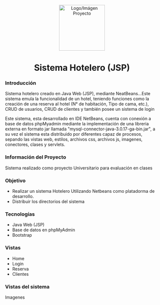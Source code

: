 <!DOCTYPE html>
<html lang="en">
<head>
	<meta charset="UTF-8">
</head>
<body>
	<p align="center"><img src="" alt="Logo/Imágen Proyecto" width="150px" height="150px"></p>
	<h1 align="center">Sistema Hotelero (JSP)</h1>
	<h3>Introducción</h3>
  <p>Sistema hotelero creado en Java Web (JSP), mediante NeatBeans...Este sistema emula la funcionalidad de un hotel, teniendo funciones como la creación de una reserva al hotel (N° de habitación, Tipo de cama, etc.), CRUD de usuarios, CRUD de clientes y también posee un sistema de login</p>
  <p>Este sistema, esta desarrollado en IDE NetBeans, cuenta con conexión a base de datos phpMyadmin mediante la implementación de una libreria externa en formato jar llamada "mysql-connector-java-3.0.17-ga-bin.jar", a su vez el sistema esta distribuido por diferentes capaz de procesos, sepando las vistas web, estilos, archivos css, archivos js, imagenes, conectores, clases y servlets.</p>
  <h3>Información del Proyecto</h3>
  <p>Sistema realizado como proyecto Universitario para evaluación en clases</p>
	<h3>Objetivo</h3>
  <ul>
    <li>Realizar un sistema Hotelero Utilizando Netbeans como platadorma de desarrollo.</li>
    <li>Distribuir los directorios del sistema</li>
  </ul>
	<h3>Tecnologías</h3>
  <ul>
    <li>Java Web (JSP)</li>
    <li>Base de datos en phpMyAdmin</li>
    <li>Bootstrap</li>
  </ul>
	<h3>Vistas</h3>
  <ul>
    <li>Home</li>
    <li>Login</li>
    <li>Reserva</li>
    <li>Clientes</li>
  </ul>
	<h3>Vistas del sistema</h3>
	<p>Imagenes</p>

	




</body>
</html>
